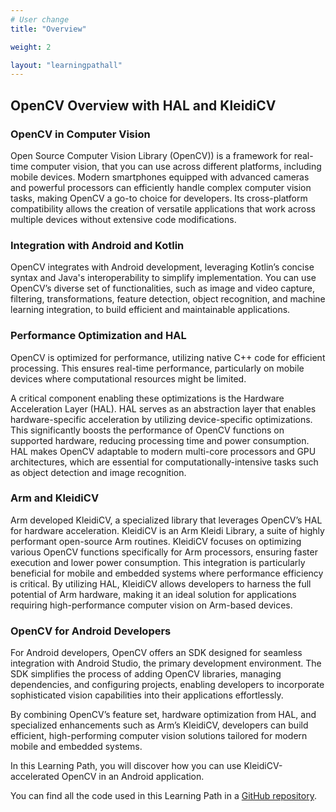 ```yaml
---
# User change
title: "Overview"

weight: 2

layout: "learningpathall"
---
```


## OpenCV Overview with HAL and KleidiCV

### OpenCV in Computer Vision
Open Source Computer Vision Library (OpenCV)) is a framework for real-time computer vision, that you can use across different platforms, including mobile devices. Modern smartphones equipped with advanced cameras and powerful processors can efficiently handle complex computer vision tasks, making OpenCV a go-to choice for developers. Its cross-platform compatibility allows the creation of versatile applications that work across multiple devices without extensive code modifications.

### Integration with Android and Kotlin
OpenCV integrates with Android development, leveraging Kotlin’s concise syntax and Java's interoperability to simplify implementation. You can use OpenCV’s diverse set of functionalities, such as image and video capture, filtering, transformations, feature detection, object recognition, and machine learning integration, to build efficient and maintainable applications.

### Performance Optimization and HAL
OpenCV is optimized for performance, utilizing native C++ code for efficient processing. This ensures real-time performance, particularly on mobile devices where computational resources might be limited. 

A critical component enabling these optimizations is the Hardware Acceleration Layer (HAL). HAL serves as an abstraction layer that enables hardware-specific acceleration by utilizing device-specific optimizations. This significantly boosts the performance of OpenCV functions on supported hardware, reducing processing time and power consumption. HAL makes OpenCV adaptable to modern multi-core processors and GPU architectures, which are essential for computationally-intensive tasks such as object detection and image recognition.

### Arm and KleidiCV
Arm developed KleidiCV, a specialized library that leverages OpenCV’s HAL for hardware acceleration. KleidiCV is an Arm Kleidi Library, a suite of highly performant open-source Arm routines. KleidiCV focuses on optimizing various OpenCV functions specifically for Arm processors, ensuring faster execution and lower power consumption. This integration is particularly beneficial for mobile and embedded systems where performance efficiency is critical. By utilizing HAL, KleidiCV allows developers to harness the full potential of Arm hardware, making it an ideal solution for applications requiring high-performance computer vision on Arm-based devices.

### OpenCV for Android Developers
For Android developers, OpenCV offers an SDK designed for seamless integration with Android Studio, the primary development environment. The SDK simplifies the process of adding OpenCV libraries, managing dependencies, and configuring projects, enabling developers to incorporate sophisticated vision capabilities into their applications effortlessly.

By combining OpenCV’s feature set, hardware optimization from HAL, and specialized enhancements such as Arm’s KleidiCV, developers can build efficient, high-performing computer vision solutions tailored for modern mobile and embedded systems.

In this Learning Path, you will discover how you can use KleidiCV-accelerated OpenCV in an Android application.

You can find all the code used in this Learning Path in a [GitHub repository](https://github.com/dawidborycki/Arm64.KleidiCV.Demo.git).
